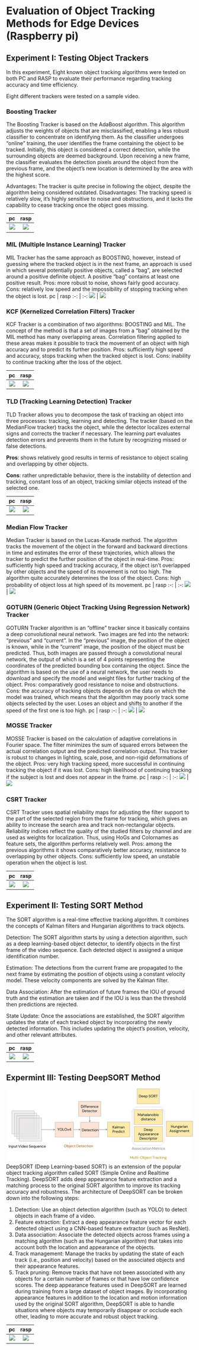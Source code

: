 # Evaluation of Object Tracking Methods for Edge Devices (Raspberry pi)

## Experiment I: Testing Object Trackers
In this experiment, Eight known object tracking algorithms were tested on both PC and RASP to evaluate their performance regarding tracking accuracy and time efficiency.

Eight different trackers were tested on a sample video.


### Boosting Tracker
The Boosting Tracker is based on the AdaBoost algorithm. This algorithm adjusts the weights of objects that are misclassified, enabling a less robust classifier to concentrate on identifying them. As the classifier undergoes “online” training, the user identifies the frame containing the object to be tracked. Initially, this object is considered a correct detection, while the surrounding objects are deemed background.
Upon receiving a new frame, the classifier evaluates the detection pixels around the object from the previous frame, and the object’s new location is determined by the area with the highest score.

Advantages: The tracker is quite precise in following the object, despite the algorithm being considered outdated.
Disadvantages: The tracking speed is relatively slow, it’s highly sensitive to noise and obstructions, and it lacks the capability to cease tracking once the object goes missing.

pc | rasp
:-: | :-:
![](pc_results/pc_v1_BOOSTING_opt.gif) | ![](rasp_results/rasp_v1_BOOSTING.gif)

### MIL (Multiple Instance Learning) Tracker
MIL Tracker has the same approach as BOOSTING, however, instead of guessing where the tracked object is in the next frame, an approach is used in which several potentially positive objects, called a “bag”, are selected around a positive definite object. A positive “bag” contains at least one positive result.
Pros: more robust to noise, shows fairly good accuracy.
Cons: relatively low speed and the impossibility of stopping tracking when the object is lost.
pc | rasp
:-: | :-:
![](pc_results/pc_v1_MIL_opt.gif) | ![](rasp_results/rasp_v1_MIL.gif)


### KCF (Kernelized Correlation Filters) Tracker
KCF Tracker is a combination of two algorithms: BOOSTING and MIL. The concept of the method is that a set of images from a “bag” obtained by the MIL method has many overlapping areas. Correlation filtering applied to these areas makes it possible to track the movement of an object with high accuracy and to predict its further position.
Pros: sufficiently high speed and accuracy, stops tracking when the tracked object is lost.
Cons: inability to continue tracking after the loss of the object.

pc | rasp
:-: | :-:
![](pc_results/pc_v1_KCF_opt.gif) | ![](rasp_results/rasp_v1_KCF.gif)

### TLD (Tracking Learning Detection) Tracker
TLD Tracker allows you to decompose the task of tracking an object into three processes: tracking, learning and detecting. The tracker (based on the MedianFlow tracker) tracks the object, while the detector localizes external signs and corrects the tracker if necessary. The learning part evaluates detection errors and prevents them in the future by recognizing missed or false detections.

**Pros**: shows relatively good results in terms of resistance to object scaling and overlapping by other objects.

**Cons**: rather unpredictable behavior, there is the instability of detection and tracking, constant loss of an object, tracking similar objects instead of the selected one.

pc | rasp
:-: | :-:
![](pc_results/pc_v1_TLD_opt.gif) | ![](rasp_results/rasp_v1_TLD.gif)

### Median Flow Tracker
Median Tracker is based on the Lucas-Kanade method. The algorithm tracks the movement of the object in the forward and backward directions in time and estimates the error of these trajectories, which allows the tracker to predict the further position of the object in real-time.
Pros: sufficiently high speed and tracking accuracy, if the object isn’t overlapped by other objects and the speed of its movement is not too high. The algorithm quite accurately determines the loss of the object.
Cons: high probability of object loss at high speed of its movement.
pc | rasp
:-: | :-:
![](pc_results/pc_v1_MEDIANFLOW_opt.gif) | ![](rasp_results/rasp_v1_MEDIANFLOW.gif)


### GOTURN (Generic Object Tracking Using Regression Network) Tracker
GOTURN Tracker algorithm is an “offline” tracker since it basically contains a deep convolutional neural network. Two images are fed into the network: “previous” and “current”. In the “previous” image, the position of the object is known, while in the “current” image, the position of the object must be predicted. Thus, both images are passed through a convolutional neural network, the output of which is a set of 4 points representing the coordinates of the predicted bounding box containing the object. Since the algorithm is based on the use of a neural network, the user needs to download and specify the model and weight files for further tracking of the object.
Pros: comparatively good resistance to noise and obstructions.
Cons: the accuracy of tracking objects depends on the data on which the model was trained, which means that the algorithm may poorly track some objects selected by the user. Loses an object and shifts to another if the speed of the first one is too high.
pc | rasp
:-: | :-:
![](pc_results/pc_v1_GOTURN_opt.gif) | ![](rasp_results/rasp_v1_GOTURN.gif)

### MOSSE Tracker
MOSSE Tracker is based on the calculation of adaptive correlations in Fourier space. The filter minimizes the sum of squared errors between the actual correlation output and the predicted correlation output. This tracker is robust to changes in lighting, scale, pose, and non-rigid deformations of the object.
Pros: very high tracking speed, more successful in continuing tracking the object if it was lost.
Cons: high likelihood of continuing tracking if the subject is lost and does not appear in the frame.
pc | rasp
:-: | :-:
![](pc_results/pc_v1_MOSSE_opt.gif) | ![](rasp_results/rasp_v1_MOSSE.gif)

### CSRT Tracker
CSRT Tracker uses spatial reliability maps for adjusting the filter support to the part of the selected region from the frame for tracking, which gives an ability to increase the search area and track non-rectangular objects. Reliability indices reflect the quality of the studied filters by channel and are used as weights for localization. Thus, using HoGs and Colornames as feature sets, the algorithm performs relatively well.
Pros: among the previous algorithms it shows comparatively better accuracy, resistance to overlapping by other objects.
Cons: sufficiently low speed, an unstable operation when the object is lost.

pc | rasp
:-: | :-:
![](pc_results/pc_v1_CSRT_opt.gif) | ![](rasp_results/rasp_v1_CSRT.gif)

## Experiment II: Testing SORT Method

The SORT algorithm is a real-time effective tracking algorithm. It combines the concepts of Kalman filters and Hungarian algorithms to track objects.

Detection: The SORT algorithm starts by using a detection algorithm, such as a deep learning-based object detector, to identify objects in the first frame of the video sequence. Each detected object is assigned a unique identification number.

Estimation: The detections from the current frame are propagated to the next frame by estimating the position of objects using a constant velocity model. These velocity components are solved by the Kalman filter.

Data Association: After the estimation of future frames the IOU of ground truth and the estimation are taken and if the IOU is less than the threshold then predictions are rejected.

State Update: Once the associations are established, the SORT algorithm updates the state of each tracked object by incorporating the newly detected information. This includes updating the object’s position, velocity, and other relevant attributes.

pc | rasp
:-: | :-:
![](sortResults/pc_SORT_v1_opt.gif) | ![](rasp_results/out_video3.mp4_KCF.gif)

## Expermint III: Testing DeepSORT Method
![alt text](image.png)
DeepSORT (Deep Learning-based SORT) is an extension of the popular object tracking algorithm called SORT (Simple Online and Realtime Tracking). DeepSORT adds deep appearance feature extraction and a matching process to the original SORT algorithm to improve its tracking accuracy and robustness.
The architecture of DeepSORT can be broken down into the following steps:
1.	Detection: Use an object detection algorithm (such as YOLO) to detect objects in each frame of a video.
2.	Feature extraction: Extract a deep appearance feature vector for each detected object using a CNN-based feature extractor (such as ResNet).
3.	Data association: Associate the detected objects across frames using a matching algorithm (such as the Hungarian algorithm) that takes into account both the location and appearance of the objects.
4.	Track management: Manage the tracks by updating the state of each track (i.e., position and velocity) based on the associated objects and their appearance features.
5.	Track pruning: Remove tracks that have not been associated with any objects for a certain number of frames or that have low confidence scores.
The deep appearance features used in DeepSORT are learned during training from a large dataset of object images. By incorporating appearance features in addition to the location and motion information used by the original SORT algorithm, DeepSORT is able to handle situations where objects may temporarily disappear or occlude each other, leading to more accurate and robust object tracking.

pc | rasp
:-: | :-:
![](sortResults/pc_DeepSORT_v1_opt.gif) | ![](rasp_results/out_video3.mp4_KCF.gif)
